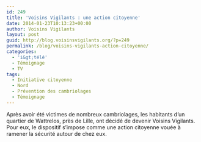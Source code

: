 ```yaml
---
id: 249
title: 'Voisins Vigilants : une action citoyenne'
date: 2014-01-23T10:13:23+00:00
author: Voisins Vigilants
layout: post
guid: http://blog.voisinsvigilants.org/?p=249
permalink: /blog/voisins-vigilants-action-citoyenne/
categories:
  - 'i&gt;télé'
  - Témoignage
  - TV
tags:
  - Initiative citoyenne
  - Nord
  - Prévention des cambriolages
  - Témoignage
---
```

Après avoir été victimes de nombreux cambriolages, les habitants d&rsquo;un quartier de Wattrelos, près de Lille, ont décidé de devenir Voisins Vigilants. Pour eux, le dispositif s&rsquo;impose comme une action citoyenne vouée à ramener la sécurité autour de chez eux.